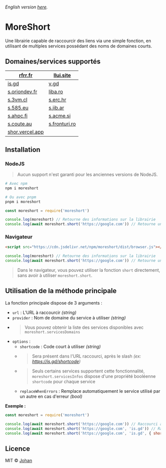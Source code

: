 ###### English version [here](https://github.com/johan-perso/moreshort/blob/main/README.md).

# MoreShort

Une librairie capable de raccourcir des liens via une simple fonction, en utilisant de multiples services possédant des noms de domaines courts.


## Domaines/services supportés

| [rfrr.fr](https://unshort.johanstick.fr)             | [llui.site](https://unshort.johanstick.fr)      |
|------------------------------------------------------|-------------------------------------------------|
| [is.gd](https://is.gd)                               | [v.gd](https://v.gd)                            |
| [s.oriondev.fr](https://quecto.oriondev.fr)          | [liba.ro](https://liba.ro)                      |
| [s.3vm.cl](https://unshort.johanstick.fr)            | [s.erc.hr](https://unshort.johanstick.fr)       |
| [s.585.eu](https://unshort.johanstick.fr)            | [s.jib.ar](https://unshort.johanstick.fr)       |
| [s.ahpc.fi](https://unshort.johanstick.fr)           | [s.acme.si](https://unshort.johanstick.fr)      |
| [s.coute.au](https://unshort.johanstick.fr)          | [s.fronturi.ro](https://unshort.johanstick.fr)  |
| [shor.vercel.app](https://unshort.johanstick.fr)     |                                                 | 


## Installation

### NodeJS

> Aucun support n'est garanti pour les anciennes versions de NodeJS.

```bash
# Avec npm
npm i moreshort

# Ou avec pnpm
pnpm i moreshort
```

```js
const moreshort = require('moreshort')

console.log(moreshort) // Retourne des informations sur la librairie
console.log(await moreshort.short('https://google.com')) // Retourne un lien raccourci
```

### Navigateur

```html
<script src="https://cdn.jsdelivr.net/npm/moreshort/dist/browser.js"></script>
```

```js
console.log(moreshort) // Retourne des informations sur la librairie
console.log(await moreshort.short('https://google.com')) // Retourne un lien raccourci
```

> Dans le navigateur, vous pouvez utiliser la fonction `short` directement, sans avoir à utiliser `moreshort.short`.


## Utilisation de la méthode principale

La fonction principale dispose de 3 arguments :

* `url` : L'URL à raccourcir *(string)*
* `provider` : Nom de domaine du service à utiliser *(string)*
* > Vous pouvez obtenir la liste des services disponibles avec `moreshort.servicesDomains`
* `options` :
	* `shortcode` : Code court à utiliser *(string)*
	* > Sera présent dans l'URL raccourci, après le slash *(ex: https://is.gd/shortcode)*
	* > Seuls certains services supportent cette fonctionnalité, `moreshort.servicesInfos` dispose d'une propriété booléenne `shortcode` pour chaque service
	* `replaceWhenErrors` : Remplace automatiquement le service utilisé par un autre en cas d'erreur *(bool)*

**Exemple :**

```js
const moreshort = require('moreshort')

console.log(await moreshort.short('https://google.com')) // Raccourci avec un service aléatoire
console.log(await moreshort.short('https://google.com', 'is.gd')) // Raccourci avec le service is.gd
console.log(await moreshort.short('https://google.com', 'is.gd', { shortcode: 'google' })) // Raccourci avec le service is.gd et le code court "google"
```


## Licence

MIT © [Johan](https://johanstick.fr)